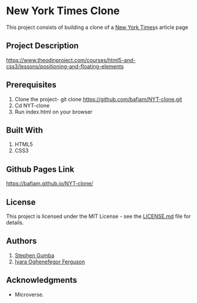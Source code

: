 # New York Times Clone

This project consists of building a clone of a [New York Times](https://www.nytimes.com/2014/03/18/science/space/detection-of-waves-in-space-buttresses-landmark-theory-of-big-bang.html?_r=0)s article page

## Project Description

<https://www.theodinproject.com/courses/html5-and-css3/lessons/positioning-and-floating-elements>

## Prerequisites

1. Clone the project- git clone <https://github.com/bafiam/NYT-clone.git>
2. Cd NYT-clone
3. Run index.html on your browser

## Built With

1. HTML5
2. CSS3

## Github Pages Link

<https://bafiam.github.io/NYT-clone/>

## License

This project is licensed under the MIT License - see the [LICENSE.md](LICENSE.md) file for details.

## Authors

1. [Stephen Gumba](https://github.com/bafiam/Personal-Projects)
2. [Iyara Oghenefegor Ferguson](https://github.com/fegzycole)

## Acknowledgments

* Microverse.
